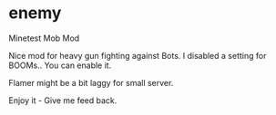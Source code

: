 # enemy
Minetest Mob Mod

Nice mod for heavy gun fighting against Bots. I disabled a setting  for BOOMs.. You can enable it.

Flamer might be a bit laggy for small server.

Enjoy it - Give me feed back.

